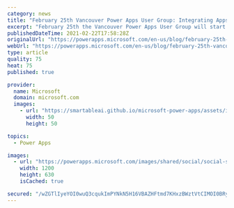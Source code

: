 ```yaml
---
category: news
title: "February 25th Vancouver Power Apps User Group: Integrating Apps and Flows into Power BI Reports"
excerpt: "February 25th the Vancouver Power Apps User Group will start with May Alhajri, a digital analyst at Schlumberger delivering the first presentation and how to enable writing to the underlying data of a Power BI report using Power Apps.  The second presentation will be by myself and a look at an upcoming"
publishedDateTime: 2021-02-22T17:58:28Z
originalUrl: "https://powerapps.microsoft.com/en-us/blog/february-25th-vancouver-power-apps-user-group-integrating-apps-and-flows-into-power-bi-reports/"
webUrl: "https://powerapps.microsoft.com/en-us/blog/february-25th-vancouver-power-apps-user-group-integrating-apps-and-flows-into-power-bi-reports/"
type: article
quality: 75
heat: 75
published: true

provider:
  name: Microsoft
  domain: microsoft.com
  images:
    - url: "https://smartableai.github.io/microsoft-power-apps/assets/images/organizations/microsoft.com-50x50.jpg"
      width: 50
      height: 50

topics:
  - Power Apps

images:
  - url: "https://powerapps.microsoft.com/images/shared/social/social-share-post-ignite.png"
    width: 1200
    height: 630
    isCached: true

secured: "/wZGTlIyeYOI0wuQ3cqukImPYNkN5H16VBAZHFtmd7KHxzBWztVtCIMOI0BRyY0wvPEczI1UF7oqshAt39IQBjz0tDGvJOc9uPvP6QIX2eVjs/wDZIQWIMHMs02MJLfIhBPogCJpiQCELkYCzDJdh4O8cbHYnEuSiBuS4BSpJOIQvgu5iCCzuZ5Bg9I6TZ7L3SO7K753BSR5hm01PgxExhEJQdQ4996y2WErVhNB10j90kHCWKSFRTw+shqHj92cGDo9vFuCkO8CF1zlHq0luHWwg9QEUm0saW263ytodAls1+eqErOUlRFTk9hD8W0LrGSskWd5QCaN1bgbvHnT/ULJN0HQQ17TM2lEyAtg/NU=;6uSdzqTnefmSCXst1d3K9A=="
---
```



